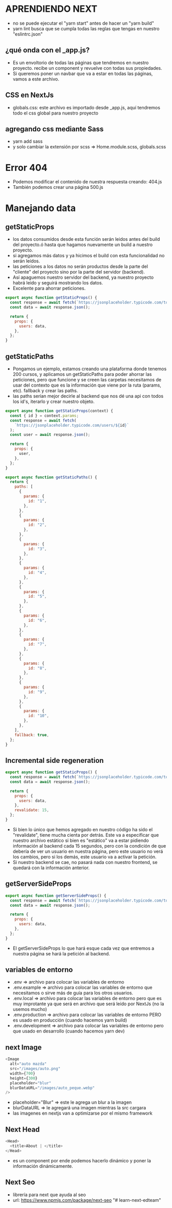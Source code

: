 # APRENDIENDO NEXT

- no se puede ejecutar el "yarn start" antes de hacer un "yarn build"
- yarn lint busca que se cumpla todas las reglas que tengas en nuestro "eslintrc.json"

## ¿qué onda con el \_app.js?

- Es un envoltorio de todas las páginas que tendremos en nuestro proyecto. recibe un component y revuelve con todas sus propiedades.
- Si queremos poner un navbar que va a estar en todas las páginas, vamos a este archivo.

## CSS en NextJs

- globals.css: este archivo es importado desde \_app.js, aquí tendremos todo el css global para nuestro proyecto

## agregando css mediante Sass

- yarn add sass
- y solo cambiar la extensión por scss => Home.module.scss, globals.scss

# Error 404

- Podemos modificar el contenido de nuestra respuesta creando: 404.js
- También podemos crear una página 500.js

# Manejando data

## getStaticProps

- los datos consumidos desde esta función serán leidos antes del build del proyecto.ó hasta que hagamos nuevamente un build a nuestro proyecto.
- si agregamos más datos y ya hicimos el build con esta funcionalidad no serán leídos.
- las peticiones a los datos no serán productos desde la parte del "cliente" del proyecto sino por la parte del servidor (backend).
- Así apaguemos nuestro servidor del backend, ya nuestro proyecto habrá leido y seguirá mostrando los datos.
- Excelente para ahorrar peticiones.

```js
export async function getStaticProps() {
  const response = await fetch(`https://jsonplaceholder.typicode.com/todos`);
  const data = await response.json();

  return {
    props: {
      users: data,
    },
  };
}
```

## getStaticPaths

- Pongamos un ejemplo, estamos creando una plataforma donde tenemos 200 cursos, y aplicamos un getStaticPaths para poder ahorrar las peticiones, pero que funcione y se creen las carpetas necesitamos de usar del contexto que es la información que viene por la ruta (params, etc). fallback y crear las paths.
- las paths serían mejor decirle al backend que nos dé una api con todos los id's, iterarlo y crear nuestro objeto.

```js
export async function getStaticProps(context) {
  const { id } = context.params;
  const response = await fetch(
    `https://jsonplaceholder.typicode.com/users/${id}`
  );
  const user = await response.json();

  return {
    props: {
      user,
    },
  };
}

export async function getStaticPaths() {
  return {
    paths: [
      {
        params: {
          id: "1",
        },
      },
      {
        params: {
          id: "2",
        },
      },
      {
        params: {
          id: "3",
        },
      },
      {
        params: {
          id: "4",
        },
      },
      {
        params: {
          id: "5",
        },
      },
      {
        params: {
          id: "6",
        },
      },
      {
        params: {
          id: "7",
        },
      },
      {
        params: {
          id: "8",
        },
      },
      {
        params: {
          id: "9",
        },
      },
      {
        params: {
          id: "10",
        },
      },
    ],
    fallback: true,
  };
}
```

## Incremental side regeneration

```js
export async function getStaticProps() {
  const response = await fetch(`https://jsonplaceholder.typicode.com/todos`);
  const data = await response.json();

  return {
    props: {
      users: data,
    },
    revalidate: 15,
  };
}
```

- Si bien lo único que hemos agregado en nuestro código ha sido el "revalidate", tiene mucha cienta por detrás. Este va a especificar que nuestro archivo estático si bien es "estático" va a estar pidiendo información al backend cada 15 segundos, pero con la condición de que debería de ver un usuario en nuestra página, pero este usuario no verá los cambios, pero si los demás, este usuario va a activar la petición.
- Si nuestro backend se cae, no pasará nada con nuestro frontend, se quedará con la información anterior.

## getServerSideProps

```js
export async function getServerSideProps() {
  const response = await fetch(`https://jsonplaceholder.typicode.com/todos`);
  const data = await response.json();

  return {
    props: {
      users: data,
    },
  };
}
```

- El getServerSideProps lo que hará esque cada vez que entremos a nuestra página se hará la petición al backend.

## variables de entorno

- .env => archivo para colocar las variables de entorno
- .env.example => archivo para colocar las variables de entorno que necesitamos o sirve más de guía para los otros usuarios.
- .env.local => archivo para colocar las variables de entorno pero que es muy improtante ya que será en archivo que será leído por NextJs (no la usemos mucho)
- .env.production => archivo para colocar las variables de entorno PERO es usado en producción (cuando hacemos yarn build)
- .env.development => archivo para colocar las variables de entorno pero que usado en desarrollo (cuando hacemos yarn dev)

## next Image

```js
<Image
  alt="auto mazda"
  src="/images/auto.png"
  width={700}
  height={300}
  placeholder="blur"
  blurDataURL="/images/auto_peque.webp"
/>
```

- placeholder="Blur" => este le agrega un blur a la imagen
- blurDataURL => le agregará una imagen mientras la src cargara
- las imagenes en nextjs van a optimizarse por el mismo framework

## Next Head

```js
<Head>
  <title>About | </title>
</Head>
```

- es un component por ende podemos hacerlo dinámico y poner la información dinámicamente.

## Next Seo

- librería para next que ayuda al seo
- url: https://www.npmjs.com/package/next-seo
"# learn-next-edteam" 
